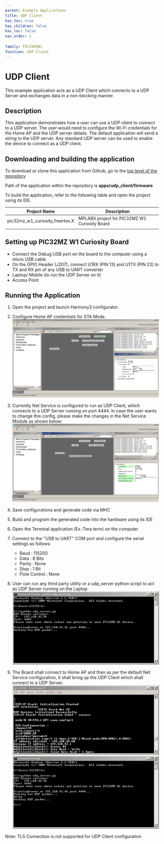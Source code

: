 ```yaml
---
parent: Example Applications
title: UDP Client
has_toc: true
has_children: false
has_toc: false
nav_order: 1

family: PIC32MZW1
function: UDP Client
---
```


# UDP Client 

This example application acts as a UDP Client which connects to a UDP Server and exchanges data in a non-blocking manner.

## Description

This application demonstrates how a user can use a UDP client to connect to a UDP server. The user would need to configure the Wi-Fi credentials for the Home AP and the UDP server details. The default application will send a string to the UDP server. Any standard UDP server can be used to enable the device to connect as a UDP client.

## Downloading and building the application

To download or clone this application from Github, go to the [top level of the repository](https://github.com/Microchip-MPLAB-Harmony/wireless)


Path of the application within the repository is **apps/udp_client/firmware** 

To build the application, refer to the following table and open the project using its IDE.

| Project Name      | Description                                    |
| ----------------- | ---------------------------------------------- |
| pic32mz_w1_curiosity_freertos.X | MPLABX project for PIC32MZ W1 Curiosity Board |
|||

## Setting up PIC32MZ W1 Curiosity Board

- Connect the Debug USB port on the board to the computer using a micro USB cable
- On the GPIO Header (J207), connect U1RX (PIN 13) and U1TX (PIN 23) to TX and RX pin of any USB to UART converter
- Laptop/ Mobile (to run the UDP Server on it)
- Access Point

## Running the Application

1. Open the project and launch Harmony3 configurator.
2.	Configure Home AP credentials for STA Mode.
![MHC](images/configurator.png)

3. Currently Net Service is configured to run as UDP Client, which connects to a UDP Server running on port 4444. In case the user wants to change this config, please make the changes in the Net Service Module as shown below:
![MHC](images/netservice_configurator.png)

4.	Save configurations and generate code via MHC 
5.	Build and program the generated code into the hardware using its IDE
6. Open the Terminal application (Ex.:Tera term) on the computer
7. Connect to the "USB to UART" COM port and configure the serial settings as follows:
    - Baud : 115200
    - Data : 8 Bits
    - Parity : None
    - Stop : 1 Bit
    - Flow Control : None

9. User can run any third party utility or a udp_server python script to act as UDP Server running on the Laptop 
![System Console](images/system_init_console.png)

8.	The Board shall connect to Home AP and then as per the default Net Service configuration, it shall bring up the UDP Client which shall connect to a UDP Server.
![System Console](images/dut_console.png)
![System Console](images/system_console.png)

Note: TLS Connection is not supported for UDP Client configuration
